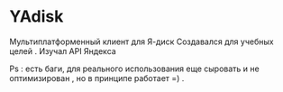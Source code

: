 # YAdisk
Мультиплатформенный клиент для Я-диск 
Создавался для учебных целей . Изучал API Яндекса 

Ps : есть баги, для реального использования еще сыровать и не оптимизирован , но в принципе работает =) . 

